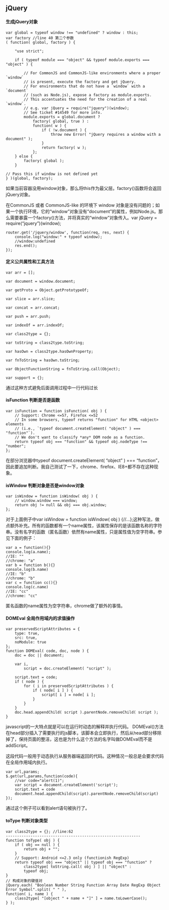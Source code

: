 ## jQuery
#### 生成jQuery对象
```
var global = typeof window !== "undefined" ? window : this;
var factory //line 40 第二个参数
( function( global, factory ) {

	"use strict";

	if ( typeof module === "object" && typeof module.exports === "object" ) {

		// For CommonJS and CommonJS-like environments where a proper `window`
		// is present, execute the factory and get jQuery.
		// For environments that do not have a `window` with a `document`
		// (such as Node.js), expose a factory as module.exports.
		// This accentuates the need for the creation of a real `window`.
		// e.g. var jQuery = require("jquery")(window);
		// See ticket #14549 for more info.
		module.exports = global.document ?
			factory( global, true ) :
			function( w ) {
				if ( !w.document ) {
					throw new Error( "jQuery requires a window with a document" );
				}
				return factory( w );
			};
	} else {
		factory( global );
	}

// Pass this if window is not defined yet
} )(global, factory);
```
如果当前容器没用window对象，那么将this作为最父层。factory()函数将会返回jQuery对象。

在CommonJS 或者 CommonJS-like 的环境下 window 对象是没有问题的；如果一个执行环境，它的“window”对象没有“document”的属性，例如Node.js。那么需要暴露一个factory()方法，并将真实的“window”对象传入。var jQuery = require(“jquery”)(window);
```
router.get('/jquery/window', function(req, res, next) {
    console.log("window:" + typeof window);
    //window:undefined
    res.end();
});
```
#### 定义公共属性和工具方法
```
var arr = [];

var document = window.document;

var getProto = Object.getPrototypeOf;

var slice = arr.slice;

var concat = arr.concat;

var push = arr.push;

var indexOf = arr.indexOf;

var class2type = {};

var toString = class2type.toString;

var hasOwn = class2type.hasOwnProperty;

var fnToString = hasOwn.toString;

var ObjectFunctionString = fnToString.call(Object);

var support = {};
```
通过这种方式避免后面调用过程中一行代码过长
#### isFunction 判断是否是函数
```
var isFunction = function isFunction( obj ) {
	// Support: Chrome <=57, Firefox <=52
	// In some browsers, typeof returns "function" for HTML <object> elements
	// (i.e., `typeof document.createElement( "object" ) === "function"`).
	// We don't want to classify *any* DOM node as a function.
	return typeof obj === "function" && typeof obj.nodeType !== "number";
};
```
在部分浏览器中typeof document.createElement( “object” ) === “function”，因此要追加判断。我自己测试了一下，chrome、firefox、IE8+都不存在这种现象。

#### isWindow 判断对象是否是window对象
```
var isWindow = function isWindow( obj ) {
	// window.window === window;
	return obj != null && obj === obj.window;
};
```
对于上面例子中var isWindow = function isWindow( obj ) {//…};这种写法，做点额外补充。所有的函数都有一个name属性，该属性保存的是该函数名称的字符串。没有名字的函数（匿名函数）依然有name属性，只是属性值为空字符串。参见下面的例子：
```
var a = function(){}
console.log(a.name);
//IE: ""
//chrome: "a"
var b = function b(){}
console.log(b.name)
//IE: "b"
//chrome: "b"
var c = function cc(){}
console.log(c.name)
//IE: "cc"
//chrome: "cc"
```
匿名函数的name属性为空字符串，chrome做了额外的事情。

#### DOMEval 全局作用域内的求值操作
```
var preservedScriptAttributes = {
	type: true,
	src: true,
	noModule: true
};
function DOMEval( code, doc, node ) {
	doc = doc || document;

	var i,
		script = doc.createElement( "script" );

	script.text = code;
	if ( node ) {
		for ( i in preservedScriptAttributes ) {
			if ( node[ i ] ) {
				script[ i ] = node[ i ];
			}
		}
	}
	doc.head.appendChild( script ).parentNode.removeChild( script );
}
```
javascript的一大特点就是可以在运行时动态的解释并执行代码。
DOMEval()方法在head部分插入了需要执行的js脚本，该脚本会立即执行，然后从head部分移除掉了，保持页面的整洁，这也是为什么这个方法的名字叫做DOMEval而不是addScript。

这段代码一般用于动态执行从服务器端返回的代码。这种情况一般总是会要求代码在全局作用域内执行。
```
var url,params;
$.get(url,params,function(code){
    //var code="alert(1)";
    var script = document.createElement('script');
    script.text = code
    document.head.appendChild(script).parentNode.removeChild(script)
});
```
通过这个例子可以看到alert语句被执行了。

#### toType 判断对象类型
```
var class2type = {}; //line:62
------------------------------------------------------------
function toType( obj ) {
	if ( obj == null ) {
		return obj + "";
	}
	// Support: Android <=2.3 only (functionish RegExp)
	return typeof obj === "object" || typeof obj === "function" ?
		class2type[ toString.call( obj ) ] || "object" :
		typeof obj;
}
// 构成对象的键值对
jQuery.each( "Boolean Number String Function Array Date RegExp Object Error Symbol".split( " " ),
function( i, name ) {
	class2type[ "[object " + name + "]" ] = name.toLowerCase();
} );
```

